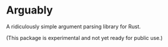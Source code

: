 # Arguably

A ridiculously simple argument parsing library for Rust.

(This package is experimental and not yet ready for public use.)

